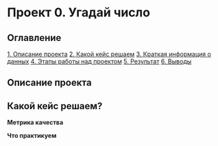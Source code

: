 # Проект 0. Угадай число

## Оглавление
[1. Описание проекта]()
[2. Какой кейс решаем]()
[3. Краткая информация о данных]()
[4. Этапы работы над проектом]()
[5. Результат]()
[6. Выводы]()


## Описание проекта


## Какой кейс решаем?


**Метрика качества** 


**Что практикуем**
